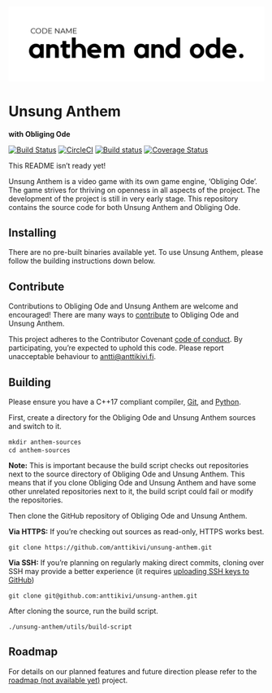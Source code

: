 ![Alt logo](https://raw.githubusercontent.com/anttikivi/unsung-anthem/develop/assets/github_logo.png "Not the real logo")

# Unsung Anthem
**with Obliging Ode**

[![Build Status](https://travis-ci.org/anttikivi/unsung-anthem.svg?branch=develop)](https://travis-ci.org/anttikivi/unsung-anthem) [![CircleCI](https://circleci.com/gh/anttikivi/unsung-anthem/tree/develop.svg?style=svg)](https://circleci.com/gh/anttikivi/unsung-anthem/tree/develop) [![Build status](https://ci.appveyor.com/api/projects/status/hghv4rea10jrvird/branch/develop?svg=true)](https://ci.appveyor.com/project/anttikivi/unsung-anthem/branch/develop) [![Coverage Status](https://coveralls.io/repos/github/anttikivi/unsung-anthem/badge.svg?branch=develop)](https://coveralls.io/github/anttikivi/unsung-anthem?branch=develop)

This README isn’t ready yet!

Unsung Anthem is a video game with its own game engine, ‘Obliging Ode’. The game strives for thriving on openness in all aspects of the project. The development of the project is still in very early stage. This repository contains the source code for both Unsung Anthem and Obliging Ode.

## Installing

There are no pre-built binaries available yet. To use Unsung Anthem, please follow the building instructions down below.

## Contribute

Contributions to Obliging Ode and Unsung Anthem are welcome and encouraged! There are many ways to [contribute](https://github.com/anttikivi/unsung-anthem/blob/develop/CONTRIBUTING.md) to Obliging Ode and Unsung Anthem.

This project adheres to the Contributor Covenant [code of conduct](CODE_OF_CONDUCT.md). By participating, you’re expected to uphold this code. Please report unacceptable behaviour to antti@anttikivi.fi.

## Building

Please ensure you have a C++17 compliant compiler, [Git](https://git-scm.com), and [Python](https://www.python.org).

First, create a directory for the Obliging Ode and Unsung Anthem sources and switch to it.

    mkdir anthem-sources
    cd anthem-sources

**Note:** This is important because the build script checks out repositories next to the source directory of Obliging Ode and Unsung Anthem. This means that if you clone Obliging Ode and Unsung Anthem and have some other unrelated repositories next to it, the build script could fail or modify the repositories.

Then clone the GitHub repository of Obliging Ode and Unsung Anthem.

**Via HTTPS:** If you’re checking out sources as read-only, HTTPS works best.

    git clone https://github.com/anttikivi/unsung-anthem.git

**Via SSH:** If you’re planning on regularly making direct commits, cloning over SSH may provide a better experience (it requires [uploading SSH keys to GitHub](https://help.github.com/articles/adding-a-new-ssh-key-to-your-github-account/))

    git clone git@github.com:anttikivi/unsung-anthem.git

After cloning the source, run the build script.

    ./unsung-anthem/utils/build-script


## Roadmap

For details on our planned features and future direction please refer to the [roadmap (not available yet)](https://github.com/anttikivi/unsung-anthem) project.
